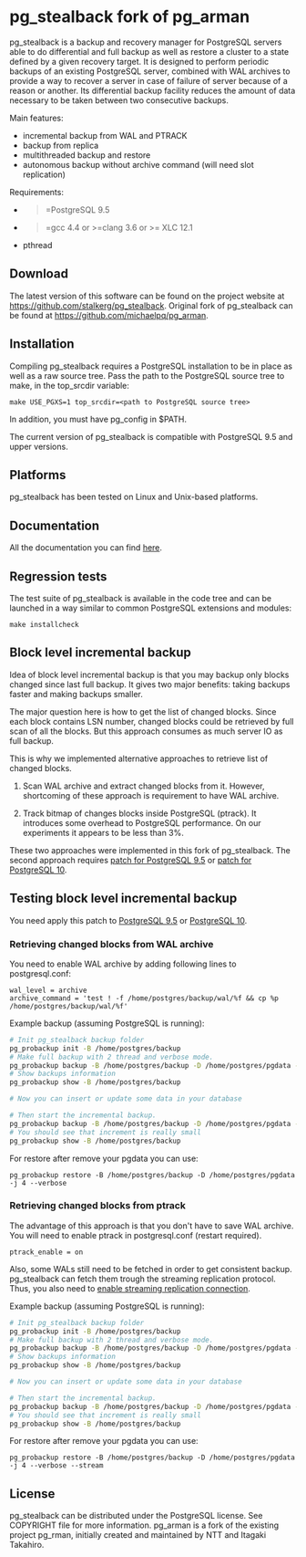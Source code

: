pg_stealback fork of pg_arman
========================================

pg_stealback is a backup and recovery manager for PostgreSQL servers able to do
differential and full backup as well as restore a cluster to a
state defined by a given recovery target. It is designed to perform
periodic backups of an existing PostgreSQL server, combined with WAL
archives to provide a way to recover a server in case of failure of
server because of a reason or another. Its differential backup
facility reduces the amount of data necessary to be taken between
two consecutive backups.

Main features:
* incremental backup from WAL and PTRACK
* backup from replica
* multithreaded backup and restore
* autonomous backup without archive command (will need slot replication)

Requirements:
* >=PostgreSQL 9.5
* >=gcc 4.4 or >=clang 3.6 or >= XLC 12.1
* pthread

Download
--------

The latest version of this software can be found on the project website at
https://github.com/stalkerg/pg_stealback.  Original fork of pg_stealback can be
found at https://github.com/michaelpq/pg_arman.

Installation
------------

Compiling pg_stealback requires a PostgreSQL installation to be in place
as well as a raw source tree. Pass the path to the PostgreSQL source tree
to make, in the top_srcdir variable:

	make USE_PGXS=1 top_srcdir=<path to PostgreSQL source tree>

In addition, you must have pg_config in $PATH.

The current version of pg_stealback is compatible with PostgreSQL 9.5 and
upper versions.

Platforms
---------

pg_stealback has been tested on Linux and Unix-based platforms.

Documentation
-------------

All the documentation you can find [here](doc/pg_probackup.md).

Regression tests
----------------

The test suite of pg_stealback is available in the code tree and can be
launched in a way similar to common PostgreSQL extensions and modules:

	make installcheck

Block level incremental backup
------------------------------

Idea of block level incremental backup is that you may backup only blocks
changed since last full backup.  It gives two major benefits: taking backups
faster and making backups smaller.

The major question here is how to get the list of changed blocks.  Since
each block contains LSN number, changed blocks could be retrieved by full scan
of all the blocks.  But this approach consumes as much server IO as full
backup.

This is why we implemented alternative approaches to retrieve
list of changed blocks.

1. Scan WAL archive and extract changed blocks from it.  However, shortcoming
of these approach is requirement to have WAL archive.

2. Track bitmap of changes blocks inside PostgreSQL (ptrack).  It introduces
some overhead to PostgreSQL performance.  On our experiments it appears to be
less than 3%.

These two approaches were implemented in this fork of pg_stealback. The second
approach requires [patch for PostgreSQL 9.5](https://gist.github.com/stalkerg/44703dbcbac1da08f448b7e6966646c0) or
[patch for PostgreSQL 10](https://gist.github.com/stalkerg/ab833d94e2f64df241f1835651e06e4b).

Testing block level incremental backup
--------------------------------------

You need apply this patch to
[PostgreSQL 9.5](https://gist.github.com/stalkerg/44703dbcbac1da08f448b7e6966646c0) or [PostgreSQL 10](https://gist.github.com/stalkerg/ab833d94e2f64df241f1835651e06e4b).

### Retrieving changed blocks from WAL archive

You need to enable WAL archive by adding following lines to postgresql.conf:

```
wal_level = archive
archive_command = 'test ! -f /home/postgres/backup/wal/%f && cp %p /home/postgres/backup/wal/%f'
```

Example backup (assuming PostgreSQL is running):
```bash
# Init pg_stealback backup folder
pg_probackup init -B /home/postgres/backup
# Make full backup with 2 thread and verbose mode.
pg_probackup backup -B /home/postgres/backup -D /home/postgres/pgdata -b full -v -j 2
# Show backups information
pg_probackup show -B /home/postgres/backup

# Now you can insert or update some data in your database

# Then start the incremental backup.
pg_probackup backup -B /home/postgres/backup -D /home/postgres/pgdata -b page -v -j 2
# You should see that increment is really small
pg_probackup show -B /home/postgres/backup
```

For restore after remove your pgdata you can use:
```
pg_probackup restore -B /home/postgres/backup -D /home/postgres/pgdata -j 4 --verbose
```

### Retrieving changed blocks from ptrack

The advantage of this approach is that you don't have to save WAL archive.  You will need to enable ptrack in postgresql.conf (restart required).

```
ptrack_enable = on
```

Also, some WALs still need to be fetched in order to get consistent backup.  pg_stealback can fetch them trough the streaming replication protocol.
Thus, you also need to [enable streaming replication connection](https://wiki.postgresql.org/wiki/Streaming_Replication).

Example backup (assuming PostgreSQL is running):
```bash
# Init pg_stealback backup folder
pg_probackup init -B /home/postgres/backup
# Make full backup with 2 thread and verbose mode.
pg_probackup backup -B /home/postgres/backup -D /home/postgres/pgdata -b full -v -j 2 --stream
# Show backups information
pg_probackup show -B /home/postgres/backup

# Now you can insert or update some data in your database

# Then start the incremental backup.
pg_probackup backup -B /home/postgres/backup -D /home/postgres/pgdata -b ptrack -v -j 2 --stream
# You should see that increment is really small
pg_probackup show -B /home/postgres/backup
```

For restore after remove your pgdata you can use:
```
pg_probackup restore -B /home/postgres/backup -D /home/postgres/pgdata -j 4 --verbose --stream
```

License
-------

pg_stealback can be distributed under the PostgreSQL license. See COPYRIGHT
file for more information. pg_arman is a fork of the existing project
pg_rman, initially created and maintained by NTT and Itagaki Takahiro.
